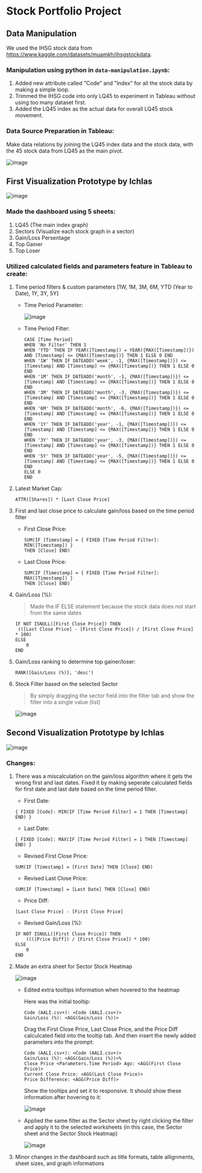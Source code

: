 # Stock Portfolio Project

## Data Manipulation
We used the IHSG stock data from https://www.kaggle.com/datasets/muamkh/ihsgstockdata.

### Manipulation using python in `data-manipulation.ipynb`:
1. Added new attribute called "Code" and "Index" for all the stock data by making a simple loop.
2. Trimmed the IHSG code into only LQ45 to experiment in Tableau without using too many dataset first.
3. Added the LQ45 index as the actual data for overall LQ45 stock movement.

### Data Source Preparation in Tableau:
Make data relations by joining the LQ45 index data and the stock data, with the 45 stock data from LQ45 as the main pivot.

![image](https://github.com/user-attachments/assets/7584358d-8ac9-4985-adcc-e4e176320dc3)

## First Visualization Prototype by Ichlas
![image](https://github.com/user-attachments/assets/cf7b18f9-cb04-45d3-bc78-1987fc0b312d)

### Made the dashboard using 5 sheets:
1. LQ45 (The main index graph)
2. Sectors (Visualize each stock graph in a sector)
3. Gain/Loss Persentage
4. Top Gainer
5. Top Loser
   
### Utilized calculated fields and parameters feature in Tableau to create:
1. Time period filters & custom parameters [1W, 1M, 3M, 6M, YTD (Year to Date), 1Y, 3Y, 5Y]
   - Time Period Parameter:

      ![image](https://github.com/user-attachments/assets/c62b0604-8f9f-4ed9-920e-a0ce92b1fdd3)
     
   - Time Period Filter:
      ```
      CASE [Time Period]
      WHEN 'No Filter' THEN 1
      WHEN 'YTD' THEN IF YEAR([Timestamp]) = YEAR({MAX([Timestamp])}) AND [Timestamp] <= {MAX([Timestamp])} THEN 1 ELSE 0 END
      WHEN '1W' THEN IF DATEADD('week', -1, {MAX([Timestamp])}) <= [Timestamp] AND [Timestamp] <= {MAX([Timestamp])} THEN 1 ELSE 0 END
      WHEN '1M' THEN IF DATEADD('month', -1, {MAX([Timestamp])}) <= [Timestamp] AND [Timestamp] <= {MAX([Timestamp])} THEN 1 ELSE 0 END
      WHEN '3M' THEN IF DATEADD('month', -3, {MAX([Timestamp])}) <= [Timestamp] AND [Timestamp] <= {MAX([Timestamp])} THEN 1 ELSE 0 END
      WHEN '6M' THEN IF DATEADD('month', -6, {MAX([Timestamp])}) <= [Timestamp] AND [Timestamp] <= {MAX([Timestamp])} THEN 1 ELSE 0 END
      WHEN '1Y' THEN IF DATEADD('year', -1, {MAX([Timestamp])}) <= [Timestamp] AND [Timestamp] <= {MAX([Timestamp])} THEN 1 ELSE 0 END
      WHEN '3Y' THEN IF DATEADD('year', -3, {MAX([Timestamp])}) <= [Timestamp] AND [Timestamp] <= {MAX([Timestamp])} THEN 1 ELSE 0 END
      WHEN '5Y' THEN IF DATEADD('year', -5, {MAX([Timestamp])}) <= [Timestamp] AND [Timestamp] <= {MAX([Timestamp])} THEN 1 ELSE 0 END
      ELSE 0
      END
      ```
2. Latest Market Cap:
   ```
   ATTR([Shares]) * [Last Close Price]
   ```
3. First and last close price to calculate gain/loss based on the time period filter
   - First Close Price:
      ```
      SUM(IF [Timestamp] = { FIXED [Time Period Filter]: MIN([Timestamp]) }
      THEN [Close] END)
      ```
   - Last Close Price:
      ```
      SUM(IF [Timestamp] = { FIXED [Time Period Filter]: MAX([Timestamp]) }
      THEN [Close] END)
      ```
4. Gain/Loss (%):
   > Made the IF ELSE statement because the stock data does not start from the same dates
   ```
   IF NOT ISNULL([First Close Price]) THEN
    (([Last Close Price] - [First Close Price]) / [First Close Price] * 100)
   ELSE
       0
   END
   ```
6. Gain/Loss ranking to determine top gainer/loser:
   ```
   RANK([Gain/Loss (%)], 'desc')
   ```
7. Stock Filter based on the selected Sector
   > By simply dragging the sector field into the filter tab and show the filter into a single value (list)

   ![image](https://github.com/user-attachments/assets/8d62aa22-a4ab-49ee-b623-e0d39087c3cd)

## Second Visualization Prototype by Ichlas
![image](https://github.com/user-attachments/assets/791858a8-bfc8-40c7-8dc2-f57c71bf4d3e)

### Changes:
1. There was a miscalculation on the gain/loss algorithm where it gets the wrong first and last dates. Fixed it by making seperate calculated fields for first date and last date based on the time period filter.
   - First Date:
   ```
   { FIXED [Code]: MIN(IF [Time Period Filter] = 1 THEN [Timestamp] END) }
   ```
   - Last Date:
   ```
   { FIXED [Code]: MAX(IF [Time Period Filter] = 1 THEN [Timestamp] END) }
   ```
   - Revised First Close Price:
   ```
   SUM(IF [Timestamp] = [First Date] THEN [Close] END)
   ```
   - Revised Last Close Price:
   ```
   SUM(IF [Timestamp] = [Last Date] THEN [Close] END)
   ```
   - Price Diff:
   ```
   [Last Close Price] - [First Close Price]
   ```
   - Revised Gain/Loss (%):
   ```
   IF NOT ISNULL([First Close Price]) THEN
       ((([Price Diff]) / [First Close Price]) * 100)
   ELSE
       0
   END
   ```
2. Made an extra sheet for Sector Stock Heatmap
   
   ![image](https://github.com/user-attachments/assets/05933d68-0c82-45cf-8dac-9c50c352cb82)
   
   - Edited extra tooltips information when hovered to the heatmap
     
     Here was the initial tooltip:
     ```
     Code (AALI.csv+): <Code (AALI.csv+)>
     Gain/Loss (%):	<AGG(Gain/Loss (%))>
     ```
     Drag the First Close Price, Last Close Price, and the Price Diff calculcated field into the tooltip tab. And then insert the newly added parameters into the prompt:
     ```
     Code (AALI.csv+): <Code (AALI.csv+)>
     Gain/Loss (%):	<AGG(Gain/Loss (%))>%
     Close Price <Parameters.Time Period> Ago: <AGG(First Close Price)>
     Current Close Price: <AGG(Last Close Price)>
     Price Difference: <AGG(Price Diff)>
     ```
     Show the tooltips and set it to responsive. It should show these information after hovering to it:
     
     ![image](https://github.com/user-attachments/assets/eaf815ae-c229-4222-b03e-781a86b670eb)

     
   - Applied the same filter as the Sector sheet by right clicking the filter and apply it to the selected worksheets (in this case, the Sector sheet and the Sector Stock Heatmap)
     
     ![image](https://github.com/user-attachments/assets/a9700766-bb3b-44cf-83f8-ef8e806f2f89)

3. Minor changes in the dashboard such as title formats, table allignments, sheet sizes, and graph informations
